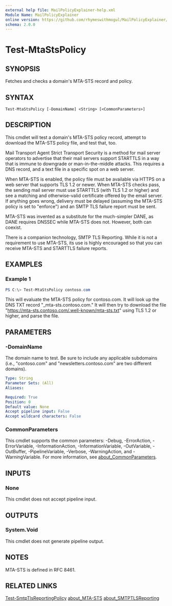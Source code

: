 ```yaml
---
external help file: MailPolicyExplainer-help.xml
Module Name: MailPolicyExplainer
online version: https://github.com/rhymeswithmogul/MailPolicyExplainer/blob/main/man/en-US/Test-MtaStsPolicy.md
schema: 2.0.0
---
```


# Test-MtaStsPolicy

## SYNOPSIS
Fetches and checks a domain's MTA-STS record and policy.

## SYNTAX

```
Test-MtaStsPolicy [-DomainName] <String> [<CommonParameters>]
```

## DESCRIPTION
This cmdlet will test a domain's MTA-STS policy record, attempt to download the MTA-STS policy file, and test that, too.

Mail Transport Agent Strict Transport Security is a method for mail server operators to advertise that their mail servers support STARTTLS in a way that is immune to downgrade or man-in-the-middle attacks.  This requires a DNS record, and a text file in a specific spot on a web server.

When MTA-STS is enabled, the policy file must be available via HTTPS on a web server that supports TLS 1.2 or newer.  When MTA-STS checks pass, the sending mail server must use STARTTLS (with TLS 1.2 or higher) and see a matching and otherwise-valid certificate offered by the email server.  If anything goes wrong, delivery must be delayed (assuming the MTA-STS policy is set to "enforce") and an SMTP TLS failure report must be sent.

MTA-STS was invented as a substitute for the much-simpler DANE, as DANE requires DNSSEC while MTA-STS does not.  However, both can coexist.

There is a companion technology, SMTP TLS Reporting.  While it is not a requirement to use MTA-STS, its use is highly encouraged so that you can receive MTA-STS and STARTTLS failure reports.

## EXAMPLES

### Example 1
```powershell
PS C:\> Test-MtaStsPolicy contoso.com
```

This will evaluate the MTA-STS policy for contoso.com.  It will look up the DNS TXT record "_mta-sts.contoso.com."  It will then try to download the file "https://mta-sts.contoso.com/.well-known/mta-sts.txt" using TLS 1.2 or higher, and parse the file.

## PARAMETERS

### -DomainName
The domain name to test.  Be sure to include any applicable subdomains (i.e., "contoso.com" and "newsletters.contoso.com" are two different domains).

```yaml
Type: String
Parameter Sets: (All)
Aliases:

Required: True
Position: 0
Default value: None
Accept pipeline input: False
Accept wildcard characters: False
```

### CommonParameters
This cmdlet supports the common parameters: -Debug, -ErrorAction, -ErrorVariable, -InformationAction, -InformationVariable, -OutVariable, -OutBuffer, -PipelineVariable, -Verbose, -WarningAction, and -WarningVariable. For more information, see [about_CommonParameters](http://go.microsoft.com/fwlink/?LinkID=113216).

## INPUTS

### None
This cmdlet does not accept pipeline input.

## OUTPUTS

### System.Void
This cmdlet does not generate pipeline output.

## NOTES
MTA-STS is defined in RFC 8461.

## RELATED LINKS

[Test-SmtpTlsReportingPolicy]()
[about_MTA-STS]()
[about_SMTPTLSReporting]()
